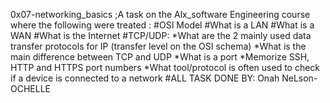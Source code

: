 0x07-networking_basics ;A task on the Alx_software Engineering course where the following were treated :
#OSI Model
#What is a LAN
#What is a WAN
#What is the Internet
#TCP/UDP:
*What are the 2 mainly used data transfer protocols for IP (transfer level on the OSI schema)
*What is the main difference between TCP and UDP
*What is a port
*Memorize SSH, HTTP and HTTPS port numbers
*What tool/protocol is often used to check if a device is connected to a network
#ALL TASK DONE BY: Onah NeLson-OCHELLE
